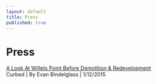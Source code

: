 ```yaml
---
layout: default
title: Press
published: true
---
```


# Press

[A Look At Willets Point Before Demolition &
Redevelopment](http://ny.curbed.com/archives/2015/01/12/a_look_at_willets_point_before_demolition_redevelopment.php)  
Curbed | By Evan Bindelglass | 1/12/2015
